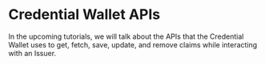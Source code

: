 # Credential Wallet APIs

In the upcoming tutorials, we will talk about the APIs that the Credential Wallet uses to get, fetch, save, update, and remove claims while interacting with an Issuer. 



 

